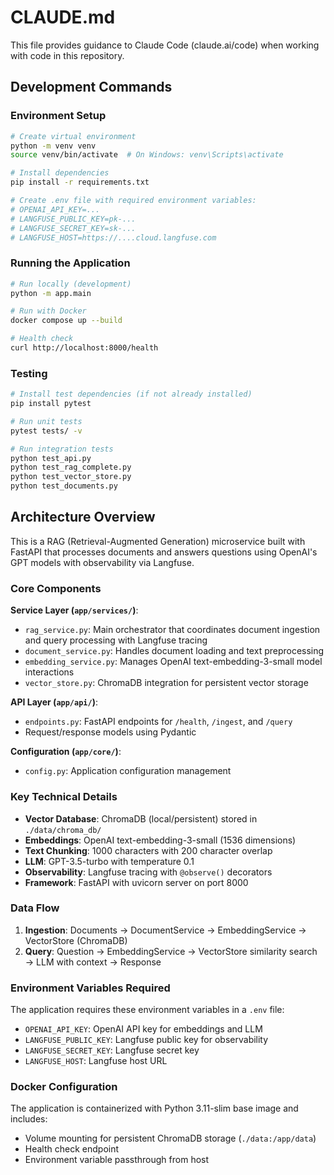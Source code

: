 # CLAUDE.md

This file provides guidance to Claude Code (claude.ai/code) when working with code in this repository.

## Development Commands

### Environment Setup
```bash
# Create virtual environment
python -m venv venv
source venv/bin/activate  # On Windows: venv\Scripts\activate

# Install dependencies
pip install -r requirements.txt

# Create .env file with required environment variables:
# OPENAI_API_KEY=...
# LANGFUSE_PUBLIC_KEY=pk-...
# LANGFUSE_SECRET_KEY=sk-...
# LANGFUSE_HOST=https://....cloud.langfuse.com
```

### Running the Application
```bash
# Run locally (development)
python -m app.main

# Run with Docker
docker compose up --build

# Health check
curl http://localhost:8000/health
```

### Testing
```bash
# Install test dependencies (if not already installed)
pip install pytest

# Run unit tests
pytest tests/ -v

# Run integration tests
python test_api.py
python test_rag_complete.py
python test_vector_store.py
python test_documents.py
```

## Architecture Overview

This is a RAG (Retrieval-Augmented Generation) microservice built with FastAPI that processes documents and answers questions using OpenAI's GPT models with observability via Langfuse.

### Core Components

**Service Layer (`app/services/`)**:
- `rag_service.py`: Main orchestrator that coordinates document ingestion and query processing with Langfuse tracing
- `document_service.py`: Handles document loading and text preprocessing 
- `embedding_service.py`: Manages OpenAI text-embedding-3-small model interactions
- `vector_store.py`: ChromaDB integration for persistent vector storage

**API Layer (`app/api/`)**:
- `endpoints.py`: FastAPI endpoints for `/health`, `/ingest`, and `/query`
- Request/response models using Pydantic

**Configuration (`app/core/`)**:
- `config.py`: Application configuration management

### Key Technical Details

- **Vector Database**: ChromaDB (local/persistent) stored in `./data/chroma_db/`
- **Embeddings**: OpenAI text-embedding-3-small (1536 dimensions)
- **Text Chunking**: 1000 characters with 200 character overlap
- **LLM**: GPT-3.5-turbo with temperature 0.1
- **Observability**: Langfuse tracing with `@observe()` decorators
- **Framework**: FastAPI with uvicorn server on port 8000

### Data Flow

1. **Ingestion**: Documents → DocumentService → EmbeddingService → VectorStore (ChromaDB)
2. **Query**: Question → EmbeddingService → VectorStore similarity search → LLM with context → Response

### Environment Variables Required

The application requires these environment variables in a `.env` file:
- `OPENAI_API_KEY`: OpenAI API key for embeddings and LLM
- `LANGFUSE_PUBLIC_KEY`: Langfuse public key for observability
- `LANGFUSE_SECRET_KEY`: Langfuse secret key
- `LANGFUSE_HOST`: Langfuse host URL

### Docker Configuration

The application is containerized with Python 3.11-slim base image and includes:
- Volume mounting for persistent ChromaDB storage (`./data:/app/data`)
- Health check endpoint
- Environment variable passthrough from host